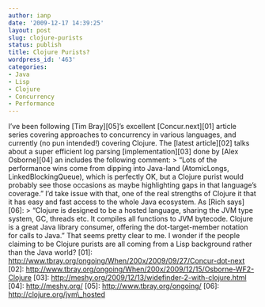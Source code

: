 ```yaml
---
author: ianp
date: '2009-12-17 14:39:25'
layout: post
slug: clojure-purists
status: publish
title: Clojure Purists?
wordpress_id: '463'
categories:
- Java
- Lisp
- Clojure
- Concurrency
- Performance
---
```


I’ve been following [Tim Bray][05]’s excellent [Concur.next][01] article
series covering approaches to concurrency in various languages, and
currently (no pun intended!) covering Clojure. The [latest article][02]
talks about a super efficient log parsing [implementation][03] done by
[Alex Osborne][04] an includes the following comment: \> “Lots of the
performance wins come from dipping into Java-land (AtomicLongs,
LinkedBlockingQueue), which is perfectly OK, but a Clojure purist would
probably see those occasions as maybe highlighting gaps in that
language’s coverage.” I’d take issue with that, one of the real
strengths of Clojure it that it has easy and fast access to the whole
Java ecosystem. As [Rich says][06]: \> “Clojure is designed to be a
hosted language, sharing the JVM type system, GC, threads etc. It
compiles all functions to JVM bytecode. Clojure is a great Java library
consumer, offering the dot-target-member notation for calls to Java.”
That seems pretty clear to me. I wonder if the people claiming to be
Clojure purists are all coming from a Lisp background rather than the
Java world? [01]:
http://www.tbray.org/ongoing/When/200x/2009/09/27/Concur-dot-next [02]:
http://www.tbray.org/ongoing/When/200x/2009/12/15/Osborne-WF2-Clojure
[03]: http://meshy.org/2009/12/13/widefinder-2-with-clojure.html [04]:
http://meshy.org/ [05]: http://www.tbray.org/ongoing/ [06]:
http://clojure.org/jvm\_hosted

